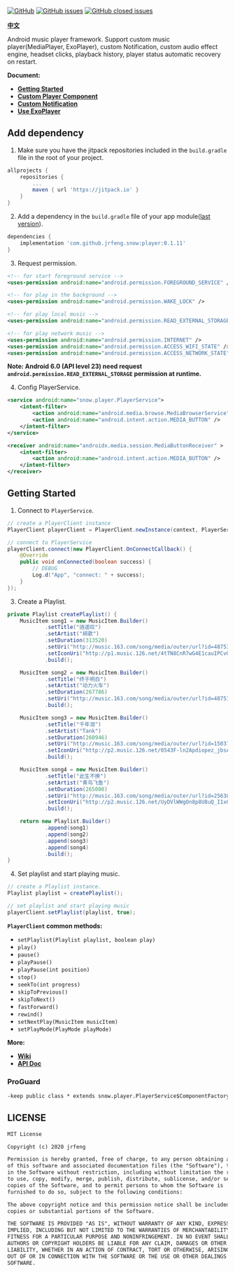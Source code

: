 [![GitHub](https://img.shields.io/github/license/jrfeng/snow)](./license)
[![GitHub issues](https://img.shields.io/github/issues/jrfeng/snow)](https://github.com/jrfeng/snow/issues)
[![GitHub closed issues](https://img.shields.io/github/issues-closed/jrfeng/snow)](https://github.com/jrfeng/snow/issues?q=is%3Aissue+is%3Aclosed)

[**中文**](./readme.md)

Android music player framework. Support custom music player(MediaPlayer, ExoPlayer), custom Notification, custom audio effect engine, headset clicks, playback history, player status automatic recovery on restart.

**Document:**

* [**Getting Started**](https://github.com/jrfeng/snow/wiki/1.%E5%BF%AB%E9%80%9F%E4%B8%8A%E6%89%8B)
* [**Custom Player Component**](https://github.com/jrfeng/snow/wiki/2.%E8%87%AA%E5%AE%9A%E4%B9%89%E6%92%AD%E6%94%BE%E5%99%A8%E7%BB%84%E4%BB%B6)
* [**Custom Notification**](https://github.com/jrfeng/snow/wiki/3.%E8%87%AA%E5%AE%9A%E4%B9%89%E9%80%9A%E7%9F%A5%E6%A0%8F%E6%8E%A7%E5%88%B6%E5%99%A8)
* [**Use ExoPlayer**](https://github.com/jrfeng/snow/wiki/4.%E4%BD%BF%E7%94%A8-ExoPlayer)

## Add dependency

1. Make sure you have the jitpack repositories included in the `build.gradle` file in the root of your project.

```gradle
allprojects {
    repositories {
        ...
        maven { url 'https://jitpack.io' }
    }
}
```

2. Add a dependency in the `build.gradle` file of your app module([last version](https://github.com/jrfeng/snow/releases)).

```gradle
dependencies {
    implementation 'com.github.jrfeng.snow:player:0.1.11'
}
```

3. Request permission.

```xml
<!-- for start foreground service -->
<uses-permission android:name="android.permission.FOREGROUND_SERVICE" />

<!-- for play in the background -->
<uses-permission android:name="android.permission.WAKE_LOCK" />

<!-- for play local music -->
<uses-permission android:name="android.permission.READ_EXTERNAL_STORAGE"/>

<!-- for play network music -->
<uses-permission android:name="android.permission.INTERNET" />
<uses-permission android:name="android.permission.ACCESS_WIFI_STATE" />
<uses-permission android:name="android.permission.ACCESS_NETWORK_STATE" />
```

**Note: Android 6.0 (API level 23) need request `android.permission.READ_EXTERNAL_STORAGE` permission at runtime.**

4. Config PlayerService.

```xml
<service android:name="snow.player.PlayerService">
    <intent-filter>
        <action android:name="android.media.browse.MediaBrowserService" />
        <action android:name="android.intent.action.MEDIA_BUTTON" />
    </intent-filter>
</service>

<receiver android:name="androidx.media.session.MediaButtonReceiver" >
    <intent-filter>
        <action android:name="android.intent.action.MEDIA_BUTTON" />
    </intent-filter>
</receiver>
```

## Getting Started

1. Connect to `PlayerService`.

```java
// create a PlayerClient instance
PlayerClient playerClient = PlayerClient.newInstance(context, PlayerService.class);

// connect to PlayerService
playerClient.connect(new PlayerClient.OnConnectCallback() {
    @Override
    public void onConnected(boolean success) {
        // DEBUG
        Log.d("App", "connect: " + success);
    }
});
```

3. Create a Playlist.

```java
private Playlist createPlaylist() {
    MusicItem song1 = new MusicItem.Builder()
            .setTitle("逍遥叹")
            .setArtist("胡歌")
            .setDuration(313520)
            .setUri("http://music.163.com/song/media/outer/url?id=4875306")
            .setIconUri("http://p1.music.126.net/4tTN8CnR7wG4E1cauIPCvQ==/109951163240682406.jpg")
            .build();

    MusicItem song2 = new MusicItem.Builder()
            .setTitle("终于明白")
            .setArtist("动力火车")
            .setDuration(267786)
            .setUri("http://music.163.com/song/media/outer/url?id=4875305")
            .build();

    MusicItem song3 = new MusicItem.Builder()
            .setTitle("千年泪")
            .setArtist("Tank")
            .setDuration(260946)
            .setUri("http://music.163.com/song/media/outer/url?id=150371")
            .setIconUri("http://p2.music.126.net/0543F-ln2Apdiopez_jbsA==/109951163244853571.jpg")
            .build();

    MusicItem song4 = new MusicItem.Builder()
            .setTitle("此生不换")
            .setArtist("青鸟飞鱼")
            .setDuration(265000)
            .setUri("http://music.163.com/song/media/outer/url?id=25638340")
            .setIconUri("http://p2.music.126.net/UyDVlWWgOn8p8U8uQ_I1xQ==/7934075907687518.jpg")
            .build();

    return new Playlist.Builder()
            .append(song1)
            .append(song2)
            .append(song3)
            .append(song4)
            .build();
}
```

4. Set playlist and start playing music.

```java
// create a Playlist instance.
Playlist playlist = createPlaylist();

// set playlist and start playing music
playerClient.setPlaylist(playlist, true);

```

**`PlayerClient` common methods:**

* `setPlaylist(Playlist playlist, boolean play)`
* `play()`
* `pause()`
* `playPause()`
* `playPause(int position)`
* `stop()`
* `seekTo(int progress)`
* `skipToPrevious()`
* `skipToNext()`
* `fastForward()`
* `rewind()`
* `setNextPlay(MusicItem musicItem)`
* `setPlayMode(PlayMode playMode)`

**More:**

* [**Wiki**](https://github.com/jrfeng/snow/wiki)
* [**API Doc**](https://jrfeng.github.io/snow-doc/)

### ProGuard

```txt
-keep public class * extends snow.player.PlayerService$ComponentFactory { *; }
```

## LICENSE

```txt
MIT License

Copyright (c) 2020 jrfeng

Permission is hereby granted, free of charge, to any person obtaining a copy
of this software and associated documentation files (the "Software"), to deal
in the Software without restriction, including without limitation the rights
to use, copy, modify, merge, publish, distribute, sublicense, and/or sell
copies of the Software, and to permit persons to whom the Software is
furnished to do so, subject to the following conditions:

The above copyright notice and this permission notice shall be included in all
copies or substantial portions of the Software.

THE SOFTWARE IS PROVIDED "AS IS", WITHOUT WARRANTY OF ANY KIND, EXPRESS OR
IMPLIED, INCLUDING BUT NOT LIMITED TO THE WARRANTIES OF MERCHANTABILITY,
FITNESS FOR A PARTICULAR PURPOSE AND NONINFRINGEMENT. IN NO EVENT SHALL THE
AUTHORS OR COPYRIGHT HOLDERS BE LIABLE FOR ANY CLAIM, DAMAGES OR OTHER
LIABILITY, WHETHER IN AN ACTION OF CONTRACT, TORT OR OTHERWISE, ARISING FROM,
OUT OF OR IN CONNECTION WITH THE SOFTWARE OR THE USE OR OTHER DEALINGS IN THE
SOFTWARE.
```